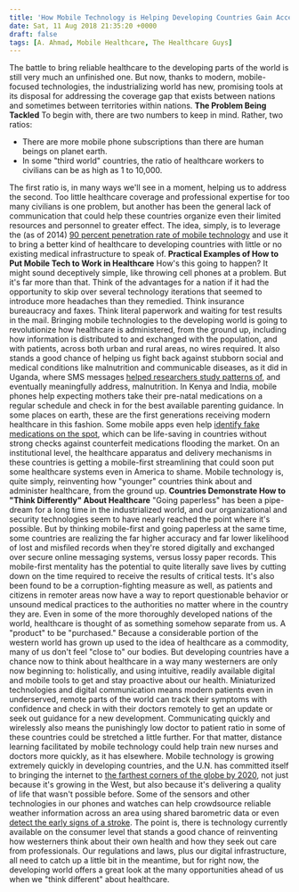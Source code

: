 ```yaml
---
title: 'How Mobile Technology is Helping Developing Countries Gain Access to Better Healthcare'
date: Sat, 11 Aug 2018 21:35:20 +0000
draft: false
tags: [A. Ahmad, Mobile Healthcare, The Healthcare Guys]
---
```


The battle to bring reliable healthcare to the developing parts of the world is still very much an unfinished one. But now, thanks to modern, mobile-focused technologies, the industrializing world has new, promising tools at its disposal for addressing the coverage gap that exists between nations and sometimes between territories within nations. **The Problem Being Tackled** To begin with, there are two numbers to keep in mind. Rather, two ratios:

*   There are more mobile phone subscriptions than there are human beings on planet earth.
*   In some "third world" countries, the ratio of healthcare workers to civilians can be as high as 1 to 10,000.

The first ratio is, in many ways we'll see in a moment, helping us to address the second. Too little healthcare coverage and professional expertise for too many civilians is one problem, but another has been the general lack of communication that could help these countries organize even their limited resources and personnel to greater effect. The idea, simply, is to leverage the (as of 2014) [90 percent penetration rate of mobile technology](https://www.weforum.org/agenda/2015/03/how-mobile-technology-could-change-healthcare-in-developing-countries/) and use it to bring a better kind of healthcare to developing countries with little or no existing medical infrastructure to speak of. **Practical Examples of How to Put Mobile Tech to Work in Healthcare** How's this going to happen? It might sound deceptively simple, like throwing cell phones at a problem. But it's far more than that. Think of the advantages for a nation if it had the opportunity to skip over several technology iterations that seemed to introduce more headaches than they remedied. Think insurance bureaucracy and faxes. Think literal paperwork and waiting for test results in the mail. Bringing mobile technologies to the developing world is going to revolutionize how healthcare is administered, from the ground up, including how information is distributed to and exchanged with the population, and with patients, across both urban and rural areas, no wires required. It also stands a good chance of helping us fight back against stubborn social and medical conditions like malnutrition and communicable diseases, as it did in Uganda, where SMS messages [helped researchers study patterns of](http://www.who.int/goe/publications/goe_mhealth_web.pdf), and eventually meaningfully address, malnutrition. In Kenya and India, mobile phones help expecting mothers take their pre-natal medications on a regular schedule and check in for the best available parenting guidance. In some places on earth, these are the first generations receiving modern healthcare in this fashion. Some mobile apps even help [identify fake medications on the spot](https://www.insidescience.org/video/detecting-fake-drugs), which can be life-saving in countries without strong checks against counterfeit medications flooding the market. On an institutional level, the healthcare apparatus and delivery mechanisms in these countries is getting a mobile-first streamlining that could soon put some healthcare systems even in America to shame. Mobile technology is, quite simply, reinventing how "younger" countries think about and administer healthcare, from the ground up. **Countries Demonstrate How to "Think Differently" About Healthcare** "Going paperless" has been a pipe-dream for a long time in the industrialized world, and our organizational and security technologies seem to have nearly reached the point where it's possible. But by thinking mobile-first and going paperless at the same time, some countries are realizing the far higher accuracy and far lower likelihood of lost and misfiled records when they're stored digitally and exchanged over secure online messaging systems, versus lossy paper records. This mobile-first mentality has the potential to quite literally save lives by cutting down on the time required to receive the results of critical tests. It's also been found to be a corruption-fighting measure as well, as patients and citizens in remoter areas now have a way to report questionable behavior or unsound medical practices to the authorities no matter where in the country they are. Even in some of the more thoroughly developed nations of the world, healthcare is thought of as something somehow separate from us. A "product" to be "purchased." Because a considerable portion of the western world has grown up used to the idea of healthcare as a commodity, many of us don't feel "close to" our bodies. But developing countries have a chance now to think about healthcare in a way many westerners are only now beginning to: holistically, and using intuitive, readily available digital and mobile tools to get and stay proactive about our health. Miniaturized technologies and digital communication means modern patients even in underserved, remote parts of the world can track their symptoms with confidence and check in with their doctors remotely to get an update or seek out guidance for a new development. Communicating quickly and wirelessly also means the punishingly low doctor to patient ratio in some of these countries could be stretched a little further. For that matter, distance learning facilitated by mobile technology could help train new nurses and doctors more quickly, as it has elsewhere. Mobile technology is growing extremely quickly in developing countries, and the U.N. has committed itself to bringing the internet to [the farthest corners of the globe by 2020](https://www.ghjournal.org/how-smartphone-technology-is-changing-healthcare-in-developing-countries/), not just because it's growing in the West, but also because it's delivering a quality of life that wasn't possible before. Some of the sensors and other technologies in our phones and watches can help crowdsource reliable weather information across an area using shared barometric data or even [detect the early signs of a stroke](https://www.engadget.com/2017/05/12/ai-equipped-apple-watch-can-detect-the-signs-of-a-stroke/). The point is, there is technology currently available on the consumer level that stands a good chance of reinventing how westerners think about their own health and how they seek out care from professionals. Our regulations and laws, plus our digital infrastructure, all need to catch up a little bit in the meantime, but for right now, the developing world offers a great look at the many opportunities ahead of us when we "think different" about healthcare.
